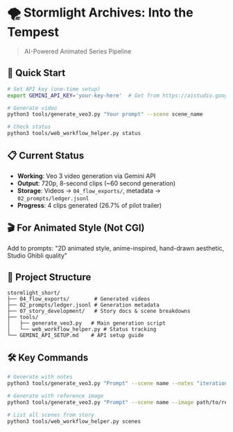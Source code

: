 # 🌪️ Stormlight Archives: Into the Tempest
> AI-Powered Animated Series Pipeline

## 🎯 Quick Start

```bash
# Set API key (one-time setup)
export GEMINI_API_KEY='your-key-here'  # Get from https://aistudio.google.com/app/apikey

# Generate video
python3 tools/generate_veo3.py "Your prompt" --scene scene_name

# Check status
python3 tools/web_workflow_helper.py status
```

## 📋 Current Status

- **Working**: Veo 3 video generation via Gemini API 
- **Output**: 720p, 8-second clips (~60 second generation)
- **Storage**: Videos → `04_flow_exports/`, metadata → `02_prompts/ledger.jsonl`
- **Progress**: 4 clips generated (26.7% of pilot trailer)

## 🎬 For Animated Style (Not CGI)

Add to prompts: "2D animated style, anime-inspired, hand-drawn aesthetic, Studio Ghibli quality"

## 📁 Project Structure

```
stormlight_short/
├── 04_flow_exports/        # Generated videos
├── 02_prompts/ledger.jsonl # Generation metadata
├── 07_story_development/   # Story docs & scene breakdowns
├── tools/
│   ├── generate_veo3.py   # Main generation script
│   └── web_workflow_helper.py # Status tracking
└── GEMINI_API_SETUP.md    # API setup guide
```

## 🛠️ Key Commands

```bash
# Generate with notes
python3 tools/generate_veo3.py "Prompt" --scene name --notes "iteration notes"

# Generate with reference image  
python3 tools/generate_veo3.py "Prompt" --scene name --image path/to/ref.jpg

# List all scenes from story
python3 tools/web_workflow_helper.py scenes
```